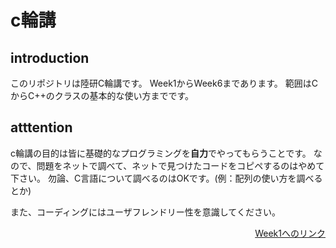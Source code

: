 # c輪講

## introduction
このリポジトリは陸研C輪講です。
Week1からWeek6まであります。
範囲はCからC++のクラスの基本的な使い方までです。

## atttention
c輪講の目的は皆に基礎的なプログラミングを**自力**でやってもらうことです。
なので、問題をネットで調べて、ネットで見つけたコードをコピペするのはやめて下さい。
勿論、C言語について調べるのはOKです。(例：配列の使い方を調べるとか)

また、コーディングにはユーザフレンドリー性を意識してください。
<div align="right"><a href="https://github.com/ERiC-Labo/C_Journal_club/tree/main/Week1">Week1へのリンク</a></div>
